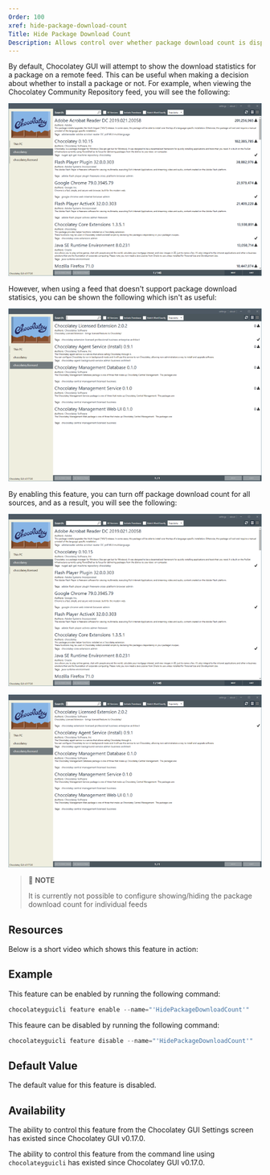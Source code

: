 ```yaml
---
Order: 100
xref: hide-package-download-count
Title: Hide Package Download Count
Description: Allows control over whether package download count is displayed on remote source views.
---
```


By default, Chocolatey GUI will attempt to show the download statistics for a package on a remote feed.  This can be
useful when making a decision about whether to install a package or not.  For example, when viewing the Chocolatey
Community Repository feed, you will see the following:

![Hide Package Download Count Disabled 1](/assets/images/chocolatey-gui/feature_hide_package_download_count_disabled_1.png "Hide Package Download Count Disabled 1")

However, when using a feed that doesn't support package download statisics, you can be shown the following which isn't
as useful:

![Hide Package Download Count Disabled 2](/assets/images/chocolatey-gui/feature_hide_package_download_count_disabled_2.png "Hide Package Download Count Disabled 2")

By enabling this feature, you can turn off package download count for all sources, and as a result, you will see the
following:

![Hide Package Download Count Enabled 1](/assets/images/chocolatey-gui/feature_hide_package_download_count_enabled_1.png "Hide Package Download Count Enabled 1")

![Hide Package Download Count Enabled 2](/assets/images/chocolatey-gui/feature_hide_package_download_count_enabled_2.png "Hide Package Download Count Enabled 2")

> :memo: **NOTE**
>
> It is currently not possible to configure showing/hiding the package download count for individual feeds

## Resources

Below is a short video which shows this feature in action:

## Example

This feature can be enabled by running the following command:

```powershell
chocolateyguicli feature enable --name="'HidePackageDownloadCount'"
```

This feaure can be disabled by running the following command:

```powershell
chocolateyguicli feature disable --name="'HidePackageDownloadCount'"
```

## Default Value

The default value for this feature is disabled.

## Availability

The ability to control this feature from the Chocolatey GUI Settings screen has existed since Chocolatey GUI v0.17.0.

The ability to control this feature from the command line using `chocolateyguicli` has existed since Chocolatey GUI
v0.17.0.

